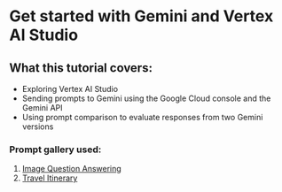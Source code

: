 # Get started with Gemini and Vertex AI Studio

## What this tutorial covers:

- Exploring Vertex AI Studio
- Sending prompts to Gemini using the Google Cloud console and the Gemini API
- Using prompt comparison to evaluate responses from two Gemini versions

### Prompt gallery used:

1. [Image Question Answering](https://console.cloud.google.com/vertex-ai/studio/prompt-gallery/Image%20question%20answering)
2. [Travel Itinerary](https://console.cloud.google.com/vertex-ai/studio/prompt-gallery/European%20Travel%20Itinerary)

